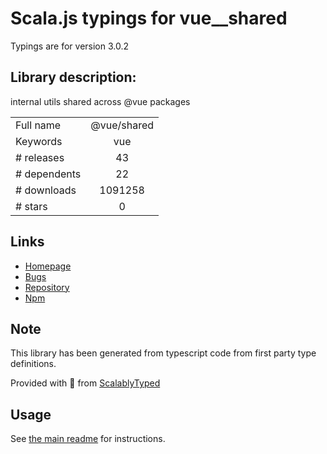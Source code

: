 
# Scala.js typings for vue__shared

Typings are for version 3.0.2

## Library description:
internal utils shared across @vue packages

|                    |                 |
| ------------------ | :-------------: |
| Full name          | @vue/shared |
| Keywords           | vue |
| # releases         | 43 |
| # dependents       | 22 |
| # downloads        | 1091258 |
| # stars            | 0 |

## Links
- [Homepage](https://github.com/vuejs/vue-next/tree/master/packages/shared#readme)
- [Bugs](https://github.com/vuejs/vue-next/issues)
- [Repository](https://github.com/vuejs/vue-next)
- [Npm](https://www.npmjs.com/package/%40vue%2Fshared)
    


## Note
This library has been generated from typescript code from first party type definitions.

Provided with :purple_heart: from [ScalablyTyped](https://github.com/oyvindberg/ScalablyTyped)

## Usage
See [the main readme](../../readme.md) for instructions.


